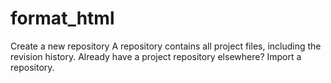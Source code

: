 # format_html
Create a new repository A repository contains all project files, including the revision history. Already have a project repository elsewhere? Import a repository.

